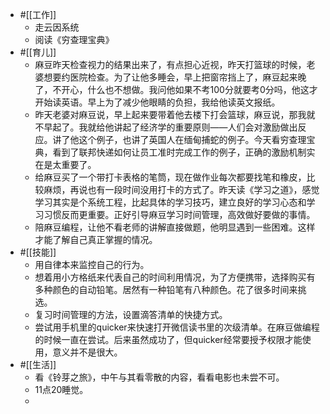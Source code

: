- #[[工作]]
    - 走云因系统
    - 阅读《穷查理宝典》
- #[[育儿]]
    - 麻豆昨天检查视力的结果出来了，有点担心近视，昨天打篮球的时候，老婆想要约医院检查。为了让他多睡会，早上把窗帘挡上了，麻豆起来晚了，不开心，什么也不想做。我问他如果不考100分就要考0分吗，他这才开始读英语。早上为了减少他眼睛的负担，我给他读英文报纸。
    - 昨天老婆对麻豆说，早上起来要带着他去楼下打会篮球，麻豆说，那我就不早起了。我就给他讲起了经济学的重要原则——人们会对激励做出反应。讲了他这个例子，也讲了英国人在缅甸捕蛇的例子。今天看穷查理宝典，看到了联邦快递如何让员工准时完成工作的例子，正确的激励机制实在是太重要了。
    - 给麻豆买了一个带打卡表格的笔筒，现在做作业每次都要找笔和橡皮，比较麻烦，再说也有一段时间没用打卡的方式了。昨天读《学习之道》，感觉学习其实是个系统工程，比起具体的学习技巧，建立良好的学习心态和学习习惯反而更重要。正好引导麻豆学习时间管理，高效做好要做的事情。
    - 陪麻豆编程，让他不看老师的讲解直接做题，他明显遇到一些困难。这样才能了解自己真正掌握的情况。
- #[[技能]]
    - 用自律本来监控自己的行为。
    - 想着用小方格纸来代表自己的时间利用情况，为了方便携带，选择购买有多种颜色的自动铅笔。居然有一种铅笔有八种颜色。花了很多时间来挑选。
    - 复习时间管理的方法，设置滴答清单的快捷方式。
    - 尝试用手机里的quicker来快速打开微信读书里的次级清单。在麻豆做编程的时候一直在尝试。后来虽然成功了，但quicker经常要授予权限才能使用，意义并不是很大。
- #[[生活]]
    - 看《铃芽之旅》，中午与其看零散的内容，看看电影也未尝不可。
    - 11点20睡觉。
    - 
